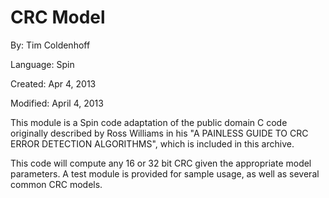 # CRC Model

By: Tim Coldenhoff

Language: Spin

Created: Apr 4, 2013

Modified: April 4, 2013

This module is a Spin code adaptation of the public domain C code originally described by Ross Williams in his "A PAINLESS GUIDE TO CRC ERROR DETECTION ALGORITHMS", which is included in this archive.

This code will compute any 16 or 32 bit CRC given the appropriate model parameters. A test module is provided for sample usage, as well as several common CRC models.
